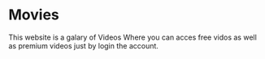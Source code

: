 # Movies
This website is a galary of Videos Where you can acces free vidos as well as premium videos just by login the account.
